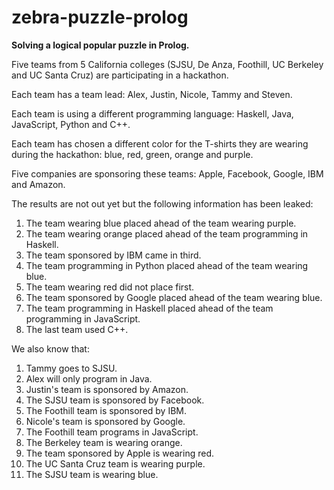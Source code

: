 # zebra-puzzle-prolog
**Solving a logical popular puzzle in Prolog.**

Five teams from 5 California colleges (SJSU, De Anza, Foothill, UC Berkeley and UC Santa Cruz) are
participating in a hackathon.

Each team has a team lead: Alex, Justin, Nicole, Tammy and Steven.

Each team is using a different programming language: Haskell, Java, JavaScript, Python and C++.

Each team has chosen a different color for the T-shirts they are wearing during the hackathon: blue,
red, green, orange and purple.

Five companies are sponsoring these teams: Apple, Facebook, Google, IBM and Amazon.

The results are not out yet but the following information has been leaked:
1. The team wearing blue placed ahead of the team wearing purple.
2. The team wearing orange placed ahead of the team programming in Haskell.
3. The team sponsored by IBM came in third.
4. The team programming in Python placed ahead of the team wearing blue.
5. The team wearing red did not place first.
6. The team sponsored by Google placed ahead of the team wearing blue.
7. The team programming in Haskell placed ahead of the team programming in JavaScript.
8. The last team used C++.

We also know that:
1. Tammy goes to SJSU.
2. Alex will only program in Java.
3. Justin's team is sponsored by Amazon.
4. The SJSU team is sponsored by Facebook.
5. The Foothill team is sponsored by IBM.
6. Nicole's team is sponsored by Google.
7. The Foothill team programs in JavaScript.
8. The Berkeley team is wearing orange.
9. The team sponsored by Apple is wearing red.
10. The UC Santa Cruz team is wearing purple.
11. The SJSU team is wearing blue.
